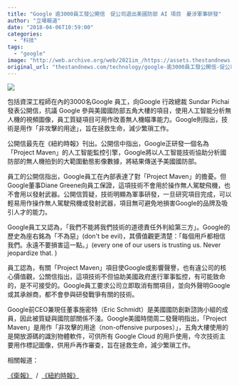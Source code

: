 ```yaml
---
title: "Google 逾3000員工發公開信　促公司退出美國防部 AI 項目　憂涉軍事研發"
author: "立場報道"
date: "2018-04-06T10:59:00"
categories:
  - "科技"
tags:
  - "google"
image: "http://web.archive.org/web/2021im_/https://assets.thestandnews.com/media/photos/google-04_Ofln7.png"
original_url: "thestandnews.com/technology/google-逾3000員工發公開信-促公司退出美國防部-ai-項目-憂涉軍事研發"
---
```

![](http://web.archive.org/web/2021im_/https://assets.thestandnews.com/media/photos/google-04_Ofln7.png)

包括資深工程師在內的3000名Google 員工，向Google 行政總裁 Sundar Pichai 發表公開信，抗議 Google 參與美國國防部五角大樓的項目，使用人工智能分析無人機的視頻圖像，員工質疑項目可用作改善無人機瞄準能力。Google則指出，技術是用作「非攻擊的用途」，旨在拯救生命，減少繁瑣工作。

公開信最先在《紐約時報》刊出。公開信中指出，Google正研發一個名為「Project Maven」的人工智能監控引擎，Google將以人工智能技術協助分析國防部的無人機拍到的大範圍動態影像數據，將結果傳送予美國國防部。

員工的公開信指出，Google員工在內部表達了對「Project Maven」的擔憂。但 Google董事Diane Greene向員工保證，這項技術不會用於操作無人駕駛飛機，也不會用以發射武器。公開信質疑，技術明顯為軍事研發，一旦研究項目完成，可以輕易用作操作無人駕駛飛機或發射武器，項目無可避免地損害Google的品牌及吸引人才的能力。

Google員工又認為，「我們不能將我們技術的道德責任外判給第三方」。Google的歷史為座右銘為「不為惡」(don't be evil)，其價值觀更清楚：「每個用戶都相信我們。永遠不要損害這一點。」(every one of our users is trusting us. Never jeopardize that. )

員工認為，有關「Project Maven」項目使Google或影響聲譽，也有違公司的核心價值觀，公關信指出，這項技術不但協助美國政府進行軍事監控，有可能致命的，是不可接受的。Google員工要求公司立即取消有關項目，並向外聲明Google或其承辦商，都不會參與研發戰爭有關的技術。

Google前CEO兼現任董事施密特（Eric Schmidt）是美國國防創新諮詢小組的成員，因此被質疑與國院部關係不淺。Google美國時間周二發聲明指出，「Project Maven」是用作「非攻擊的用途（non-offensive purposes）」，五角大樓使用的是開放源碼的識別物體軟件，可供所有 Google Cloud 的用戶使用，今次技術主要用作標記圖像，供用戶再作審查，旨在拯救生命，減少繁瑣工作。

相關報道：

[《衛報》](http://web.archive.org/web/20211229062817/https://www.theguardian.com/commentisfree/2018/apr/04/google-ceo-drones-ai-war-surveillance)  /  [《紐約時報》](http://web.archive.org/web/20211229062817/https://www.nytimes.com/2018/04/04/technology/google-letter-ceo-pentagon-project.html?hp&action=click&pgtype=Homepage&clickSource=story-heading&module=first-column-region&region=top-news&WT.nav=top-news)